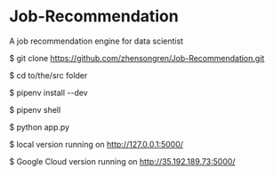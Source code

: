 # Job-Recommendation
A job recommendation engine for data scientist

$ git clone https://github.com/zhensongren/Job-Recommendation.git

$ cd to/the/src folder

$ pipenv install --dev

$ pipenv shell

$ python app.py

$ local version running on http://127.0.0.1:5000/

$ Google Cloud version running on http://35.192.189.73:5000/
